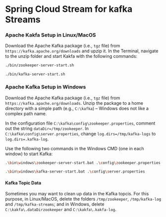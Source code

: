 # Spring Cloud Stream for kafka Streams

### Apache Kakfa Setup in Linux/MacOS
Download the Apache Kafka package (i.e., `tgz` file) from `https://kafka.apache.org/downloads` and upzip it.
In the Terminal, navigate to the unzip folder and start Kakfa with the following commands:
```bash
./bin/zookeeper-server-start.sh
```
```bash
./bin/kafka-server-start.sh
```

### Apache Kafka Setup in Windows 
Download the Apache Kafka package (i.e., `tgz` file) from `https://kafka.apache.org/downloads`.
Unzip the package to a home directory with a simple path (e.g., `C:\kafka`) &ndash; 
Windows does not like a complex path name. 

In the configuration file `C:\kafka\config\zookeeper.properties`, comment out the string `dataDir=/tmp/zookeeper`. In `C:\kafka\config\server.properties`, change `log.dirs=/tmp/kafka-logs` to `log.dirs=.kafka-log`.

Use the following two commands in the Windows CMD (one in each window) to start Kafka:
```bash
.\bin\windows\zookeeper-server-start.bat .\config\zookeeper.properties
```
```bash
.\bin\windows\kafka-server-start.bat .\config\server.properties
```

#### Kafka Topic Data
Sometimes you may want to clean up data in the Kafka topcis. For this purpose, in Linux/MacOS, delete the folders `/tmp/zookeeper`, `/tmp/kafka-log` and `/tmp/kafka-streams`; and in Windows, delete `C:\kakfa\.dataDirzookeeper` and `C:\kakfa\.kakfa-log`.

